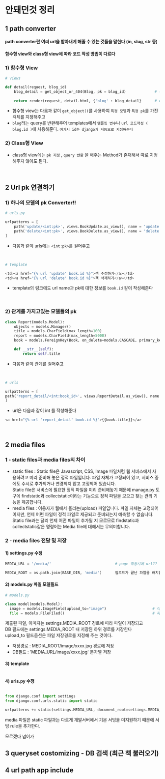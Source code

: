 # 안돼던것 정리

## 1 path converter
#### path converter란 여러 url을 받아내게 해줄 수 있는 것들을 말한다 (in, slug, str 등)
#### 함수형 view와 class형 view에 따라 코드 작성 방법이 다르다

### 1) 함수형 View
```python
# views

def detail(request, blog_id)
    blog_detail = get_object_or_404(Blog, pk = blog_id)             # 특정 개체 지정
    
    return render(request, detail.html, {'blog' : blog_detail}      # query 반환
```
- 함수형 view는 다음과 같이 `get_object()`를 사용하여 `특정 모델`과 `특정 pk`를 가진 객체를 지정해주고
- `blog`라는 query를 반환해주어 templates에서 `템플릿 변수`나 `url 코드작성 ( blog.id )`에 사용해준다.
`여기서 id는 django가 자동으로 지정해준다`

### 2) Class형 View
- class형 view에는 `pk 지정` , `query 반환` 을 해주는 Method가 존재해서 따로 지정해주지 않아도 된다. 

<br/>

## 2 Url pk 연결하기 
### 1) 하나의 모델의 pk Converter!!
```python
# urls.py

urlpatterns = [
    path('update/<int:pk>', views.BookUpdate.as_view(), name = 'update'),
    path('delete/<int:pk>', views.BookDelete.as_view(), name = 'delete'),
]
```
- 다음과 같이 urls에는 `<int:pk>`를 걸어주고

<br/>

```python
# template

<td><a href="{% url 'update' book.id %}">책 수정하기</a></td>
<td><a href="{% url 'delete' book.id %}">책 삭제하기</a></td>
```
- template의 링크에도 url name과 pk에 대한 정보를 `book.id` 같이 작성해준다

<br/>

### 2) 관계를 가지고있는 모델들의 pk
```python
class Report(models.Model):
    objects = models.Manager()
    title = models.CharField(max_length=100)
    report = models.CharField(max_length=5000)
    book = models.ForeignKey(Book, on_delete=models.CASCADE, primary_key=True, unique=True)

    def __str__(self):
        return self.title
```
- 다음과 같이 관계를 걸어주고

<br/>

```python
# urls

urlpatterns = [
path('report_detail/<int:book_id>', views.ReportDetail.as_view(), name = 'report_detail'),
]
```
- url은 다음과 같이 int 를 작성해준다

```python
<a href="{% url 'report_detail' book.id %}">{{book.title}}</a>
```

<br/>

## 2 media files
### 1 - static files과 media files의 차이
- static files : Static file은 Javascript, CSS, Image 파일처럼 웹 서비스에서 사용하려고 미리 준비해 놓은 정적 파일입니다. 파일 자체가 고정되어 있고, 서비스 중에도 수시로 추가되거나 변경되지 않고 고정되어 있습니다.<br/>
 Static file은 서비스에 필요한 정적 파일을 미리 준비해놓기 때문에 manage.py 도구에 findstatic과 collectstatic이라는 기능으로 정적 파일을 모으고 찾는 관리 기능을 제공합니다.<br/>
- media files : 이용자가 웹에서 올리는(upload) 파일입니다. 파일 자체는 고정되어 이지만, 언제 어떤 파일이 정적 파일로 제공되고 준비되는지 예측할 수 없습니다.<br/>
Static file과는 달리 언제 어떤 파일이 추가될 지 모르므로 findstatic과 collectstatic같은 명령어는 Media file에 대해서는 무의미합니다.
### 2 - media files 전달 및 저장
#### 1) settings.py 수정
```python
MEDIA_URL = '/media/'                             # page 작동시에 url??

MEDIA_ROOT = os.path.join(BASE_DIR, 'media')      업로드가 끝난 파일을 배치할 최상위 경로를 지정하는 설정 항목 
```
#### 2) models.py 파일 모델필드
```python
# models.py

class model(models.Model):
  image = models.ImageField(upload_to="image")                     # 이미지 저장을 지원하는 모델 필드
  file = models.FileFiled()                                        # 파일 저장을 지원하는 모델 필드
```
제출된 파일, 이미지는 settings.MEDIA_ROOT 경로에 따라 파일이 저장되고<br/>
DB 필드에는 settings.MEDIA_ROOT 내 저장된 하위 경로를 저장한다<br/>
upload_to 필드옵션은 파일 저장경로를 지정해 주는 것이다.<br/>
- 저장경로 : MEDIA_ROOT/image/xxxx.jpg 경로에 저장 <br/>
- DB필드 : 'MEDIA_URL/image/xxxx.jpg' 문자열 저장

#### 3) template
```python

```
#### 4) urls.py 수정
```python

from django.conf import settings
from django.conf.urls.static import static

urlpatterns += static(settings.MEDIA_URL, document_root=settings.MEDIA_ROOT)
```
media 파일은 static 파일과는 다르게 개발서버에서 기본 서빙을 미지원하기 때문에 서빙 rule을 추가한다.

모르겠다 넘어가

## 3 queryset costomizing - DB 검색 (최근 책 불러오기)
## 4 url path app include 
